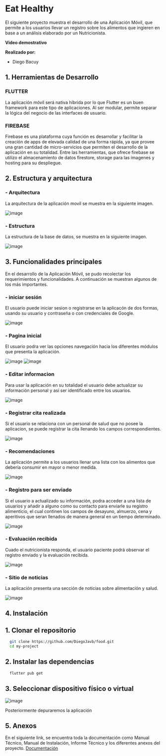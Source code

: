 # Eat Healthy

El siguiente proyecto muestra el desarrollo de una Aplicación Móvil, que permite a los usuarios llevar un registro sobre los alimentos que ingieren en base a un análisis elaborado por un Nutricionista.

**Video demostrativo**

**Realizado por:**

- Diego Bacuy

## 1. Herramientas de Desarrollo
### FLUTTER

La aplicación móvil será nativa híbrida por lo que Flutter es un buen framework para este tipo de aplicaciones. Al ser modular, permite separar la lógica del negocio de las interfaces de usuario.

### FIREBASE

Firebase es una plataforma cuya función es desarrollar y facilitar la creación de apps de elevada calidad de una forma rápida, ya que provee una gran cantidad de micro-servicios que permiten el desarrollo de la aplicación en su totalidad. Entre las herramientas, que ofrece firebase se utilizo el almacenamiento de datos firestore, storage para las imagenes y hosting para su despliegue.


## 2. Estructura y arquitectura
### - Arquitectura
La arquitectura de la aplicación movil se muestra en la siguiente imagen.

![image](https://user-images.githubusercontent.com/42130200/133742471-3aa16f66-3e8e-4c0c-900e-841b6f8463ae.png)


### - Estructura
La estructura de la base de datos, se muestra en la siguiente imagen.

![image](https://user-images.githubusercontent.com/42130200/131374137-56c6a25d-a291-4325-a84f-43e3348a6eff.png)

## 3. Funcionalidades principales
En el desarrollo de la Aplicación Móvil, se pudo recolectar los requerimientos y funcionalidades. A continuación se muestran algunos de los más importantes.

### - iniciar sesión
El usuario puede iniciar sesion o registrarse en la aplicacón de dos formas, usando su usuario y contraseña o con credenciales de Google.

![image](https://user-images.githubusercontent.com/42130200/131371655-2b10e919-8d9c-401f-97c5-975a177b64a1.png)

### - Pagina inicial
El usuario podra ver las opciones navegación hacia los diferentes módulos que presenta la aplicación.

![image](https://user-images.githubusercontent.com/42130200/131373776-e7d1b702-ca89-4966-9cfc-2a4a4f107779.png)
![image](https://user-images.githubusercontent.com/42130200/131373035-ee6a2ad7-58fb-4846-9251-ca83c236fa6a.png)

### - Editar informacion
Para usar la aplicación en su totalidad el usuario debe actualizar su información personal y así ser identificado entre los usuarios.

![image](https://user-images.githubusercontent.com/42130200/131371711-20b7911b-71c5-48fa-b27f-a36b0b8b0fff.png)

### - Registrar cita realizada
Si el usuario se relaciona con un personal de salud que no posee la aplicacion, se puede registrar la cita llenando los campos correspondientes.

![image](https://user-images.githubusercontent.com/42130200/131372299-fd48ffbe-8175-4ddc-bc21-b7049d1c0f36.png)

### - Recomendaciones
La aplicación permite a los usuarios llenar una lista con los alimentos que debería consumir en mayor o menor medida.

![image](https://user-images.githubusercontent.com/42130200/131372658-a82706b5-8ac1-4ffa-ba6f-1727c2d39a56.png)

### - Registro para ser enviado
Si el usuario a actualizado su información, podra acceder a una lista de usuarios y añadir a alguno como su contacto para enviarle su registro alimenticio, el cual continen los campos de desayuno, almuerzo, cena y aperitivos que seran llenados de manera general en un tiempo determinado.

![image](https://user-images.githubusercontent.com/42130200/131372723-35e925a1-33bb-4dd3-96b8-05f3d771e303.png)

### - Evaluación recibida
Cuado el nutricionista responda, el usuario paciente podrá observar el registro enviado y la evaluación recibida.

![image](https://user-images.githubusercontent.com/42130200/131372889-8b5df763-4c92-4bfa-a6cd-4817a1d8d796.png)

### - Sitio de noticias
La aplicación presenta una sección de noticias sobre alimentación y salud.

![image](https://user-images.githubusercontent.com/42130200/131372923-d70acb13-29ad-4849-932a-95ae804377f4.png)

## 4. Instalación
## 1. Clonar el repositorio
```bash
  git clone https://github.com/DiegoJavb/food.git
  cd my-project
```
## 2. Instalar las dependencias
```bash
  flutter pub get 
```
## 3. Seleccionar dispositivo físico o virtual
![image](https://user-images.githubusercontent.com/42130200/131381144-419c1223-080b-4010-9780-b99182d14de3.png)

Posteriormente depuraremos la aplicación
## 5. Anexos
En el siguiente link, se encuentra toda la documentación como Manual Técnico, Manual de Instalación, Informe Técnico y los diferentes anexos del proyecto. [Documentación](https://github.com/DiegoJavb/Documentacion_Tesis.git)

